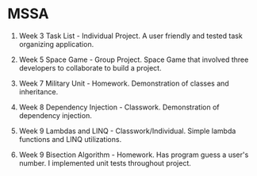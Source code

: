 # MSSA

1. Week 3 Task List - Individual Project. A user friendly and tested task organizing application.

2. Week 5 Space Game - Group Project. Space Game that involved three developers to collaborate to build a project.

3. Week 7 Military Unit - Homework. Demonstration of classes and inheritance.

4. Week 8 Dependency Injection - Classwork. Demonstration of dependency injection.

5. Week 9 Lambdas and LINQ - Classwork/Individual. Simple lambda functions and LINQ utilizations.

6. Week 9 Bisection Algorithm - Homework. Has program guess a user's number. I implemented unit tests throughout project.

